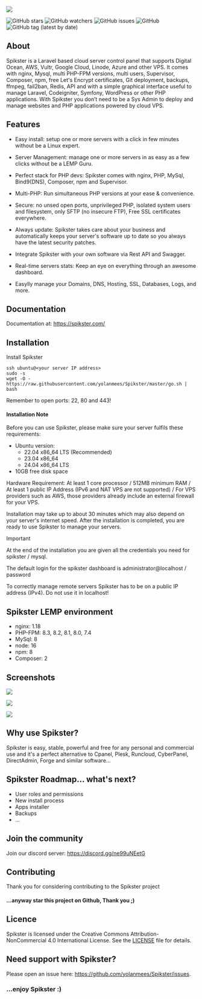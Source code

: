 <img src="https://github.com/yolanmees/Spikster/blob/master/utility/design/banner.png?raw=true">

![GitHub stars](https://img.shields.io/github/stars/yolanmees/Spikster?style=social)
![GitHub watchers](https://img.shields.io/github/watchers/yolanmees/Spikster?style=social)
![GitHub issues](https://img.shields.io/github/issues/yolanmees/Spikster)
![GitHub](https://img.shields.io/github/license/yolanmees/Spikster)
![GitHub tag (latest by date)](https://img.shields.io/github/v/tag/yolanmees/Spikster?label=version)

## About
Spikster is a Laravel based cloud server control panel that supports Digital Ocean, AWS, Vultr, Google Cloud, Linode, Azure and other VPS. It comes with nginx, Mysql, multi PHP-FPM versions, multi users, Supervisor, Composer, npm, free Let's Encrypt certificates, Git deployment, backups, ffmpeg, fail2ban, Redis, API and with a simple graphical interface useful to manage Laravel, Codeigniter, Symfony, WordPress or other PHP applications. With Spikster you don’t need to be a Sys Admin to deploy and manage websites and PHP applications powered by cloud VPS.

## Features
- Easy install: setup one or more servers with a click in few minutes without be a Linux expert.

- Server Management: manage one or more servers in as easy as a few clicks without be a LEMP Guru.

- Perfect stack for PHP devs: Spikster comes with nginx, PHP, MySql, Bind9(DNS), Composer, npm and Supervisor.

- Multi-PHP: Run simultaneous PHP versions at your ease & convenience.

- Secure: no unsed open ports, unprivileged PHP, isolated system users and filesystem, only SFTP (no insecure FTP), Free SSL certificates everywhere.

- Always update: Spikster takes care about your business and automatically keeps your server's software up to date so you always have the latest security patches.

- Integrate Spikster with your own software via Rest API and Swagger.

- Real-time servers stats: Keep an eye on everything through an awesome dashboard.

- Easylly manage your Domains, DNS, Hosting, SSL, Databases, Logs, and more.


## Documentation
Documentation at: https://spikster.com/

## Installation

Install Spikster

```
ssh ubuntu@<your server IP address>
sudo -s
wget -O - https://raw.githubusercontent.com/yolanmees/Spikster/master/go.sh | bash
```
Remember to open ports: 22, 80 and 443!

#### Installation Note
Before you can use Spikster, please make sure your server fulfils these requirements:

- Ubuntu version:
  - 22.04 x86_64 LTS (Recommended)
  - 23.04 x86_64
  - 24.04 x86_64 LTS
- 10GB free disk space

Hardware Requirement: At least 1 core processor / 512MB minimum RAM / At least 1 public IP  Address (IPv6 and NAT VPS are not supported) / For VPS providers such as AWS, those providers already include an external firewall for your VPS. 

Installation may take up to about 30 minutes which may also depend on your server's internet speed. After the installation is completed, you are ready to use Spikster to manage your servers.

> [!IMPORTANT]
> At the end of the installation you are given all the credentials you need for spikster / mysql.
> 
> The default login for the spikster dashboard is administrator@localhost / password

To correctly manage remote servers Spikster has to be on a public IP address (IPv4). Do not use it in localhost!

## Spikster LEMP environment
- nginx: 1.18
- PHP-FPM: 8.3, 8.2, 8.1, 8.0, 7.4
- MySql: 8
- node: 16
- npm: 8
- Composer: 2

## Screenshots

![](https://spikster.com/images/Spikster-server-overview.png)

![](https://spikster.com/images/Spikster-site-overview.png)

![](https://spikster.com/images/Spikster-wordpress.png)

## Why use Spikster?
Spikster is easy, stable, powerful and free for any personal and commercial use and it's a perfect alternative to Cpanel, Plesk, Runcloud, CyberPanel, DirectAdmin, Forge and similar software...

## Spikster Roadmap... what's next? 
- User roles and permissions
- New install process
- Apps installer
- Backups
- ...

## Join the community
Join our discord server: https://discord.gg/ne99uNEetG


## Contributing
Thank you for considering contributing to the Spikster project

#### ...anyway star this project on Github, Thank you ;)

## Licence
Spikster is licensed under the Creative Commons Attribution-NonCommercial 4.0 International License. See the [LICENSE](./LICENSE) file for details.


## Need support with Spikster?
Please open an issue here: https://github.com/yolanmees/Spikster/issues.

### ...enjoy Spikster :)
